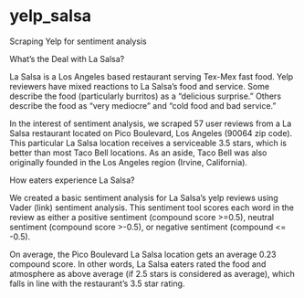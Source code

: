 # yelp_salsa
Scraping Yelp for sentiment analysis 

What’s the Deal with La Salsa? 
	
La Salsa is a Los Angeles based restaurant serving Tex-Mex fast food. Yelp reviewers have mixed reactions to La Salsa’s food and service. Some describe the food (particularly burritos) as a “delicious surprise.” Others describe the food as “very mediocre” and “cold food and bad service.” 

In the interest of sentiment analysis, we scraped 57 user reviews from a La Salsa restaurant located on Pico Boulevard, Los Angeles (90064 zip code). This particular La Salsa location receives a serviceable 3.5 stars, which is better than most Taco Bell locations. As an aside, Taco Bell was also originally founded in the Los Angeles region (Irvine, California). 

How eaters experience La Salsa? 

We created a basic sentiment analysis for La Salsa’s yelp reviews using Vader (link) sentiment analysis. This sentiment tool scores each word in the review as either a positive sentiment (compound score >=0.5), neutral sentiment (compound score >-0.5), or negative sentiment (compound <= -0.5). 

On average, the Pico Boulevard La Salsa location gets an average 0.23 compound score. In other words, La Salsa eaters rated the food and atmosphere as above average (if 2.5 stars is considered as average), which falls in line with the restaurant’s 3.5 star rating.  

